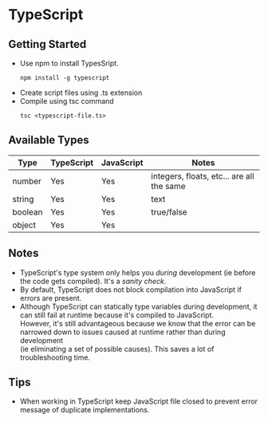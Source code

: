 # TypeScript

## Getting Started
- Use npm to install TypesSript.
  ```
  npm install -g typescript
  ```
- Create script files using .ts extension
- Compile using tsc command
  ```
  tsc <typescript-file.ts>
  ```

## Available Types
| Type | TypeScript | JavaScript | Notes |
| --- | --- | --- | --- |
| number | Yes | Yes | integers, floats, etc... are all the same |
| string | Yes | Yes | text |
| boolean | Yes | Yes | true/false |
| object | Yes | Yes |  |

## Notes
- TypeScript's type system only helps you *during* development (ie before the code gets compiled). It's a *sanity check*.
- By default, TypeScript does not block compilation into JavaScript if errors are present.
- Although TypeScript can statically type variables during development, it can still fail at runtime because it's compiled to JavaScript.  
  However, it's still advantageous because we know that the error can be narrowed down to issues caused at runtime rather than during development  
  (ie eliminating a set of possible causes). This saves a lot of troubleshooting time.

## Tips
- When working in TypeScript keep JavaScript file closed to prevent error message of duplicate implementations.

